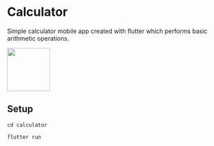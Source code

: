 # Calculator
Simple calculator mobile app created with flutter which performs basic arithmetic operations.

<img src="https://user-images.githubusercontent.com/./mob.PNG" width="100" />

## Setup
`cd calculator`

`flutter run`
